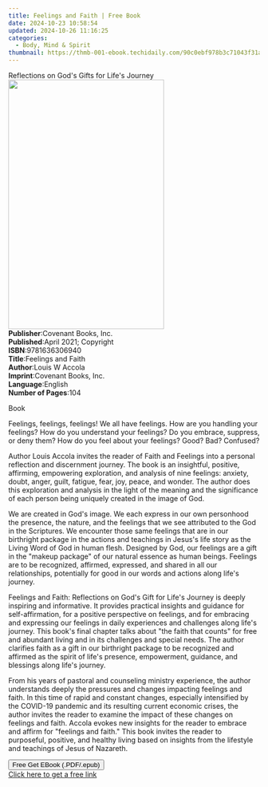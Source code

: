 ```yaml
---
title: Feelings and Faith | Free Book
date: 2024-10-23 10:58:54
updated: 2024-10-26 11:16:25
categories:
  - Body, Mind & Spirit
thumbnail: https://thmb-001-ebook.techidaily.com/90c0ebf978b3c71043f31a147d22cbce56c77cb2d97c762068bdcbfa7876b5ad.jpg
---
```

<main id="book-container">
  <div class="flex flex-col">
    <div class="book-brief flex-1 py-6 px-4 sm:p-6 md:py-10 md:px-8">
      <!-- brief-->
      <div class="book-brief-main">
        Reflections on God's Gifts for Life's Journey
      </div>
    </div>
    <div
      class="book-meta-info flex-1 grid gap-4 col-start-1 col-end-3 row-start-1 sm:mb-6 sm:grid-cols-4 lg:gap-6 lg:col-start-2 lg:row-end-6 lg:row-span-6 lg:mb-0"
    >
      <div
        class="book-meta-info-left place-content-center mt-4 p-4 text-sm leading-6 col-start-2 col-span-2 dark:text-slate-400"
      >
        <img
          class="w-full h-500 object-cover rounded-lg sm:h-255 sm:col-span-2 lg:col-span-full"
          src="https://img-001-ebook.techidaily.com/f7d5fd3507cb112a7b6a84267b45cf669bbf3dc49b77c7e0853aa6bc0a6a974b.jpg"
          alt=""
          width="312"
          height="500"
        />
      </div>
      <div
        class="book-meta-info-right mt-2 col-start-1 row-start-2 col-span-3 self-center"
      >
        <!-- meta data  -->
        <div class="flex flex-col px-4 md:px-8">
          <div class="flex-1">
            <strong>Publisher</strong>:<span class="px-2"
              >Covenant Books, Inc.</span
            >
          </div>
          <div class="flex-1">
            <strong>Published</strong>:<span class="px-2"
              >April 2021; Copyright</span
            >
          </div>
          <div class="flex-1">
            <strong>ISBN</strong>:<span class="px-2">9781636306940</span>
          </div>
          <div class="flex-1">
            <strong>Title</strong>:<span class="px-2">Feelings and Faith</span>
          </div>
          <div class="flex-1">
            <strong>Author</strong>:<span class="px-2">Louis W Accola</span>
          </div>
          <div class="flex-1">
            <strong>Imprint</strong>:<span class="px-2"
              >Covenant Books, Inc.</span
            >
          </div>
          <div class="flex-1">
            <strong>Language</strong>:<span class="px-2">English</span>
          </div>
          <div class="flex-1">
            <strong>Number of Pages</strong>:<span class="px-2">104</span>
          </div>
        </div>
      </div>
    </div>
    <div class="book-description flex-1 py-6 px-4 sm:p-6 md:py-10 md:px-8">
      <div class="book-description-main">
        <div accordion-content="" id="description">
          <p>Book</p>
          <p></p>
          <p></p>
          <p></p>
          <p>
            Feelings, feelings, feelings! We all have feelings. How are you
            handling your feelings? How do you understand your feelings? Do you
            embrace, suppress, or deny them? How do you feel about your
            feelings? Good? Bad? Confused?
          </p>
          <p></p>
          <p>
            Author Louis Accola invites the reader of Faith and Feelings into a
            personal reflection and discernment journey. The book is an
            insightful, positive, affirming, empowering exploration, and
            analysis of nine feelings: anxiety, doubt, anger, guilt, fatigue,
            fear, joy, peace, and wonder. The author does this exploration and
            analysis in the light of the meaning and the significance of each
            person being uniquely created in the image of God.
          </p>
          <p></p>
          <p>
            We are created in God's image. We each express in our own personhood
            the presence, the nature, and the feelings that we see attributed to
            the God in the Scriptures. We encounter those same feelings that are
            in our birthright package in the actions and teachings in Jesus's
            life story as the Living Word of God in human flesh. Designed by
            God, our feelings are a gift in the "makeup package" of our natural
            essence as human beings. Feelings are to be recognized, affirmed,
            expressed, and shared in all our relationships, potentially for good
            in our words and actions along life's journey.
          </p>
          <p></p>
          <p>
            Feelings and Faith: Reflections on God's Gift for Life's Journey is
            deeply inspiring and informative. It provides practical insights and
            guidance for self-affirmation, for a positive perspective on
            feelings, and for embracing and expressing our feelings in daily
            experiences and challenges along life's journey. This book's final
            chapter talks about "the faith that counts" for free and abundant
            living and in its challenges and special needs. The author clarifies
            faith as a gift in our birthright package to be recognized and
            affirmed as the spirit of life's presence, empowerment, guidance,
            and blessings along life's journey.
          </p>
          <p></p>
          <p>
            From his years of pastoral and counseling ministry experience, the
            author understands deeply the pressures and changes impacting
            feelings and faith. In this time of rapid and constant changes,
            especially intensified by the COVID-19 pandemic and its resulting
            current economic crises, the author invites the reader to examine
            the impact of these changes on feelings and faith. Accola evokes new
            insights for the reader to embrace and affirm for "feelings and
            faith." This book invites the reader to purposeful, positive, and
            healthy living based on insights from the lifestyle and teachings of
            Jesus of Nazareth.
          </p>
        </div>
        <div class="accordion-fader"></div>
      </div>
    </div>
    <div class="book-excerpts flex-1 py-6 px-4 sm:p-6 md:py-10 md:px-8"></div>
    <div
      class="book-about-author flex-1 py-6 px-4 sm:p-6 md:py-10 md:px-8"
    ></div>
    <div class="book-free-get flex-1 py-6 px-4 sm:p-6 md:py-10 md:px-8">
      <button
        id="btn-free-get"
        class="bg-blue-500 hover:bg-blue-700 text-white font-bold py-2 px-4 rounded"
      >
        Free Get EBook (.PDF/.epub)
      </button>
      <div id="countdown-display" class="px-2 text-lg mt-2"></div>
      <a
        id="free-link"
        class="hidden bg-blue-500 hover:bg-blue-700 text-white font-bold py-2 px-4 rounded"
        href="https://www.ebooks.com/en-us/book/210278911/feelings-and-faith/louis-w-accola/"
        target="_blank"
        >Click here to get a free link</a
      >
    </div>
    <script>
      let countdownTime = 0;
      let countdownInterval = null;
      document
        .getElementById('btn-free-get')
        .addEventListener('click', startCountdown);
      function startCountdown() {
        countdownTime = new Date().getTime() + 60000 * 3;
        countdownInterval = setInterval(updateCountdown, 1000);
        document.getElementById('btn-free-get').disabled = true;
        document
          .getElementById('btn-free-get')
          .classList.add('bg-gray-500', 'cursor-not-allowed');
      }
      function updateCountdown() {
        let currentTime = new Date().getTime();
        let timeLeft = countdownTime - currentTime;
        let secondsLeft = Math.floor(timeLeft / 1000);
        document.getElementById('countdown-display').innerHTML =
          `Remaining time: ${secondsLeft} seconds.`;
        if (secondsLeft <= 0) {
          clearInterval(countdownInterval);
          document.getElementById('btn-free-get').classList.add('hidden');
          document.getElementById('free-link').classList.remove('hidden');
          document.getElementById('countdown-display').innerHTML = '';
        }
      }
    </script>
  </div>
</main>
